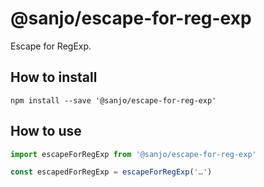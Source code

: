 # @sanjo/escape-for-reg-exp

Escape for RegExp.

## How to install

```
npm install --save '@sanjo/escape-for-reg-exp'
```

## How to use

```js
import escapeForRegExp from '@sanjo/escape-for-reg-exp'

const escapedForRegExp = escapeForRegExp('…')
```
